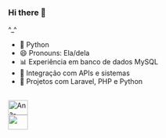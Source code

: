 ### Hi there 👋
^_^
- 🌱 Python 
- 😄 Pronouns: Ela/dela
- 📊 Experiência em banco de dados MySQL
- 🔄 Integração com APIs e sistemas
- 🚀 Projetos com Laravel, PHP e Python

##
<div>
  <img alig="center" alt="Ana-Python" height="30" width="40" src="https://cdn.jsdelivr.net/gh/devicons/devicon@latest/icons/python/python-original.svg" />
          
</div>
<div>
  <a href="https://www.linkedin.com/in/ana-caroline-dos-santos-ribeiro-b12b912ba/"><img alig="center" height="30" width="40" src="https://cdn.jsdelivr.net/gh/devicons/devicon@latest/icons/linkedin/linkedin-original.svg"></a>
          
</div>
